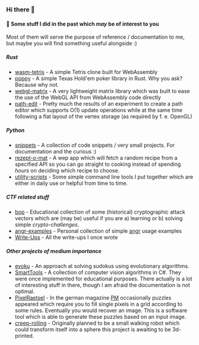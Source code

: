 ### Hi there 👋

#### 🌱 Some stuff I did in the past which *may* be of interest to you

Most of them will serve the purpose of reference / documentation to me, but maybe you will find something useful alongside :)

##### Rust

* [wasm-tetris](https://github.com/liona24/wasm-tetris) - A simple Tetris clone built for WebAssembly
* [poppy](https://github.com/liona24/poppy) - A simple Texas Hold'em poker library in Rust. Why you ask? Because why not.
* [webgl-matrix](https://github.com/liona24/webgl-matrix) - A very lightweight matrix library which was built to ease the use of the WebGL API from WebAssembly code directly
* [path-edit](https://github.com/liona24/path-edit) - Pretty much the results of an experiment to create a path editor which supports O(1) update operations while at the same time following a flat layout of the vertex storage (as required by f. e. OpenGL)

##### Python

* [snippets](https://github.com/liona24/snipppets) - A collection of code snippets / very small projects. For documentation and the curious :)
* [rezept-o-mat](https://github.com/liona24/rezept-o-mat) - A wep app which will fetch a random recipe from a specified API so you can go straight to cooking instead of spending *hours* on deciding which recipe to choose.
* [utility-scripts](https://github.com/liona24/utility-scripts) - Some simple command line tools I put together which are either in daily use or helpful from time to time.

##### CTF related stuff

* [bop](https://github.com/liona24/bop) - Educational collection of some (historical) cryptographic attack vectors which are (may be) useful if you are a) learning or b) solving simple *crypto-challenges*.
* [angr-examples](https://github.com/liona24/angr-examples) - Personal collection of simple [angr](https://github.com/angr/angr) usage examples
* [Write-Ups](https://github.com/liona24/ctf-writeups) - All the write-ups I once wrote

##### Other projects of medium importance

* [evoku](https://github.com/liona24/evoku) - An approach at solving sudokus using evolutionary algorithms.
* [SmartTools](https://github.com/liona24/SmartTools) - A collection of computer vision algorithms in C#. They were once implemented for educational purposes. There actually is a lot of interesting stuff in there, though I am afraid the documentation is not optimal.
* [PixelRaetsel](https://github.com/liona24/PixelRaetsel) - In the german magazine [PM](https://www.pm-wissen.com/) occasionally puzzles appeared which require you to fill single pixels in a grid according to some rules. Eventually you would recover an image. This is a software tool which is able to generate these puzzles based on an input image.
* [creep-rolling](https://github.com/liona24/creep-rolling) - Originally planned to be a small walking robot which could transform itself into a sphere this project is awaiting to be 3d-printed.

<!--
**liona24/liona24** is a ✨ _special_ ✨ repository because its `README.md` (this file) appears on your GitHub profile.

Here are some ideas to get you started:

- 🔭 I’m currently working on ...
- 🌱 I’m currently learning ...
- 👯 I’m looking to collaborate on ...
- 🤔 I’m looking for help with ...
- 💬 Ask me about ...
- 📫 How to reach me: ...
- 😄 Pronouns: ...
- ⚡ Fun fact: ...
-->
